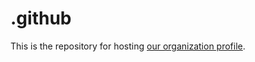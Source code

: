 # .github

This is the repository for hosting [our organization profile](https://github.com/github-star-history).

